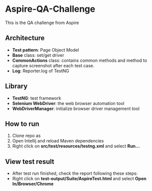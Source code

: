 # Aspire-QA-Challenge
This is the QA challenge from Aspire

## Architecture
* **Test pattern**: Page Object Model
* **Base** class: set/get driver
* **CommonActions** class:  contains common methods and method to capture screenshot after each test case.
* **Log**: Reporter.log of TestNG

## Library
* **TestNG**: test framework
* **Selenium WebDriver**: the web browser automation tool
* **WebDriverManager**: initialize browser driver management tool

## How to run

1. Clone repo as 
2. Open Intellij and reload Maven dependencies
3. Right click on **src/test/resources/testng.xml** and select **Run...**

## View test result
* After test run finished, check the report following these steps:
* Right click on **test-output/Suite/AspireTest.html** and select **Open In/Browser/Chrome**


